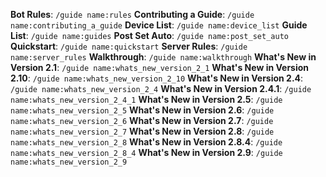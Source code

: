 **Bot Rules**: `/guide name:rules`
**Contributing a Guide**: `/guide name:contributing_a_guide`
**Device List**: `/guide name:device_list`
**Guide List**: `/guide name:guides`
**Post Set Auto**: `/guide name:post_set_auto`
**Quickstart**: `/guide name:quickstart`
**Server Rules**: `/guide name:server_rules`
**Walkthrough**: `/guide name:walkthrough`
**What's New in Version 2.1**: `/guide name:whats_new_version_2_1`
**What's New in Version 2.10**: `/guide name:whats_new_version_2_10`
**What's New in Version 2.4**: `/guide name:whats_new_version_2_4`
**What's New in Version 2.4.1**: `/guide name:whats_new_version_2_4_1`
**What's New in Version 2.5**: `/guide name:whats_new_version_2_5`
**What's New in Version 2.6**: `/guide name:whats_new_version_2_6`
**What's New in Version 2.7**: `/guide name:whats_new_version_2_7`
**What's New in Version 2.8**: `/guide name:whats_new_version_2_8`
**What's New in Version 2.8.4**: `/guide name:whats_new_version_2_8_4`
**What's New in Version 2.9**: `/guide name:whats_new_version_2_9`